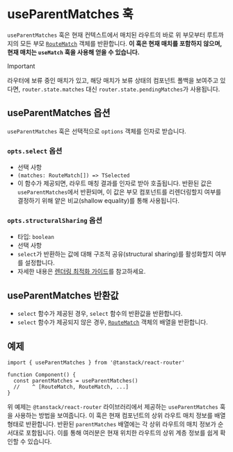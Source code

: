 # useParentMatches 훅

`useParentMatches` 훅은 현재 컨텍스트에서 매치된 라우트의 바로 위 부모부터 루트까지의 모든 부모 [`RouteMatch`](./RouteMatchType.md) 객체를 반환합니다. **이 훅은 현재 매치를 포함하지 않으며, 현재 매치는 `useMatch` 훅을 사용해 얻을 수 있습니다.**

> [!IMPORTANT]
> 라우터에 보류 중인 매치가 있고, 해당 매치가 보류 상태의 컴포넌트 폴백을 보여주고 있다면, `router.state.matches` 대신 `router.state.pendingMatches`가 사용됩니다.


## useParentMatches 옵션

`useParentMatches` 훅은 선택적으로 `options` 객체를 인자로 받습니다.


### `opts.select` 옵션

- 선택 사항
- `(matches: RouteMatch[]) => TSelected`
- 이 함수가 제공되면, 라우트 매칭 결과를 인자로 받아 호출됩니다. 반환된 값은 `useParentMatches`에서 반환되며, 이 값은 부모 컴포넌트를 리렌더링할지 여부를 결정하기 위해 얕은 비교(shallow equality)를 통해 사용됩니다.


### `opts.structuralSharing` 옵션

- 타입: `boolean`
- 선택 사항
- `select`가 반환하는 값에 대해 구조적 공유(structural sharing)를 활성화할지 여부를 설정합니다.
- 자세한 내용은 [렌더링 최적화 가이드](../../guide/render-optimizations.md)를 참고하세요.


## useParentMatches 반환값

- `select` 함수가 제공된 경우, `select` 함수의 반환값을 반환합니다.
- `select` 함수가 제공되지 않은 경우, [`RouteMatch`](./RouteMatchType.md) 객체의 배열을 반환합니다.


## 예제

```tsx
import { useParentMatches } from '@tanstack/react-router'

function Component() {
  const parentMatches = useParentMatches()
  //    ^ [RouteMatch, RouteMatch, ...]
}
```

위 예제는 `@tanstack/react-router` 라이브러리에서 제공하는 `useParentMatches` 훅을 사용하는 방법을 보여줍니다. 이 훅은 현재 컴포넌트의 상위 라우트 매치 정보를 배열 형태로 반환합니다. 반환된 `parentMatches` 배열에는 각 상위 라우트의 매치 정보가 순서대로 포함됩니다. 이를 통해 여러분은 현재 위치한 라우트의 상위 계층 정보를 쉽게 확인할 수 있습니다.


